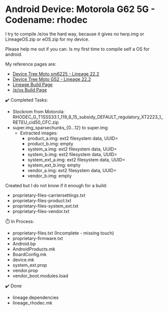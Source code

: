 # Android Device: Motorola G62 5G - Codename: rhodec
I try to compile /e/os the hard way, because it gives no twrp.img or LineageOS.zip or eOS.zip for my device.

Please help me out if you can. Is my first time to compile self a OS for android.

My reference pages are:
- [Device Tree Moto sm6225 - Lineage 22.2](https://github.com/LineageOS/android_device_motorola_sm6225-common/tree/lineage-22.2)
- [Device Tree Moto G52 - Lineage 22.2](https://github.com/LineageOS/android_device_motorola_rhode/tree/lineage-22.2)
- [Lineage Build Page](https://wiki.lineageos.org/devices/rhode/build/)
- [/e/os Build Page](https://doc.e.foundation/support-topics/build-e)

✔️ Completed Tasks:
- Stockrom from Motorola: RHODEC_G_T1SSS33.1_119_8_15_subsidy_DEFAULT_regulatory_XT2223_1_RETEU_cid50_CFC.zip
- super.img_sparsechunks_{0…12} to super.img
    - Extracted images:
        - product_a.img: ext2 filesystem data, UUID=
        - product_b.img: empty
        - system_a.img: ext2 filesystem data, UUID=
        - system_b.img: ext2 filesystem data, UUID=
        - system_ext_a.img: ext2 filesystem data, UUID=
        - system_ext_b.img: empty
        - vendor_a.img: ext2 filesystem data, UUID=
        - vendor_b.img: empty
          
Created but I do not know if it enough for a build:
- proprietary-files-carriersettings.txt
- proprietary-files-product.txt
- proprietary-files-system_ext.txt
- proprietary-files-vendor.txt

⏱️ In Process:
- proprietary-files.txt (Incomplete - missing touch)
- proprietary-firmware.txt
- Android.bp
- AndroidProducts.mk
- BoardConfig.mk
- device.mk
- system_ext.prop
- vendor.prop
- vendor_boot.modules.load

✔️ Done
- lineage.dependencies
- lineage_rhodec.mk

